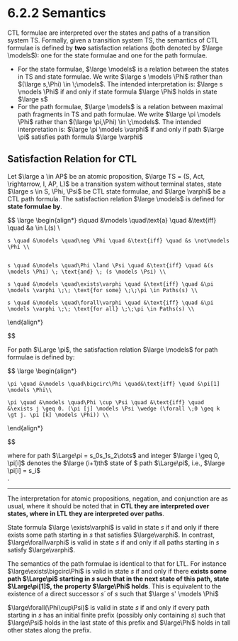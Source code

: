 # 6.2.2 Semantics

CTL formulae are interpreted over the states and paths of a transition system TS. Formally, given a transition system TS, the semantics of CTL formulae is defined by **two** satisfaction relations (both denoted by $\large \models$): one for the state formulae and one for the path formulae.

- For the state formulae, $\large \models$ is a relation between the states in TS and state formulae. We write $\large s \models \Phi$ rather than $(\large s,\Phi) \in \;\models$. The intended interpretation is: $\large s \models \Phi$ if and only if state formula $\large \Phi$ holds in state $\large s$ 
- For the path formulae, $\large \models$ is a relation between maximal path fragments in TS and path formulae. We write $\large \pi \models \Phi$ rather than $(\large \pi,\Phi) \in \;\models$. The intended interpretation is: $\large \pi \models \varphi$ if and only if path $\large \pi$ satisfies path formula $\large \varphi$ 

## Satisfaction Relation for CTL

Let $\large a \in AP$ be an atomic proposition, $\large TS = (S, Act, \rightarrow, I, AP, L)$ be a transition system without terminal states, state $\large s \in S, \Phi, \Psi$ be CTL state formulae, and $\large \varphi$ be a CTL path formula. The satisfaction relation $\large \models$ is defined for **state formulae by**.

$$
\large
\begin{align*}
    s\quad &\models \quad\text{a} \quad  &\text{iff} \quad &a \in L(s) \\

	s \quad &\models \quad\neg \Phi \quad &\text{iff} \quad &s \not\models \Phi \\

    
    s \quad &\models \quad\Phi \land \Psi \quad &\text{iff} \quad &(s \models \Phi) \; \text{and} \; (s \models \Psi) \\

	s \quad &\models \quad\exists\varphi \quad &\text{iff} \quad &\pi \models \varphi \;\; \text{for some} \;\;\pi \in Paths(s) \\
	
    s \quad &\models \quad\forall\varphi \quad &\text{iff} \quad &\pi \models \varphi \;\; \text{for all} \;\;\pi \in Paths(s) \\
\end{align*}

$$

For path $\Large \pi$, the satisfaction relation $\large \models$  for path formulae is defined by:

$$
\large
\begin{align*}


	\pi \quad &\models \quad\bigcirc\Phi \quad&\text{iff} \quad &\pi[1] \models \Phi\\
    
    \pi \quad &\models \quad\Phi \cup \Psi \quad &\text{iff} \quad &\exists j \geq 0. (\pi [j] \models \Psi \wedge (\forall \;0 \geq k \gt j. \pi [k] \models \Phi)) \\

\end{align*}

$$

where for path $\Large\pi = s_0s_1s_2\dots$ and integer $\large i \geq 0, \pi[i]$ denotes the $\large (i+1)th$ state of $ path $\Large\pi$, i.e., $\large \pi[i] = s_i$  
.

---

The interpretation for atomic propositions, negation, and conjunction are as usual, where it should be noted that in **CTL they are interpreted over states, where in LTL they are interpreted over paths**. 

State formula $\large \exists\varphi$ is valid in state *s* if and only if there exists some path starting in *s* that satisfies $\large\varphi$. In contrast, $\large\forall\varphi$ is valid in state *s* if and only if all paths starting in *s* satisfy $\large\varphi$.

The semantics of the path formulae is identical to that for LTL. For instance $\large\exists\bigcirc\Phi$ is valid in state *s* if and only if there **exists some path $\Large\pi$ starting in *s* such that in the next state of this path, state $\Large\pi[1]$, the property $\large\Phi$ holds**. This is equivalent to the existence of a direct successor *s´* of *s* such that $\large s' \models \Phi$ 

$\large\forall(\Phi\cup\Psi)$ is valid in state *s* if and only if every path starting in *s* has an initial finite prefix (possibly only containing *s*) such that $\large\Psi$ holds in the last state of this prefix and $\large\Phi$ holds in tall other states along the prefix. 


 